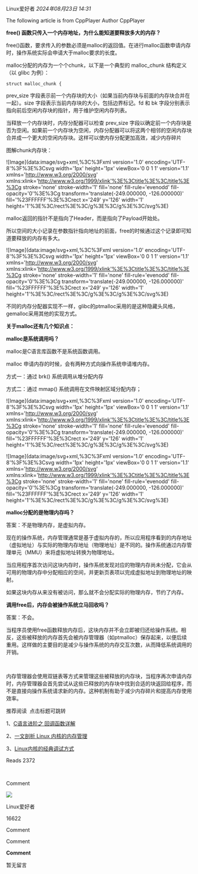 
Linux爱好者 _2024年08月23日 14:31_

The following article is from CppPlayer Author CppPlayer

**free() 函数只传入一个内存地址，为什么能知道要释放多大的内存？**

free()函数，要求传入的参数必须是malloc的返回值。在进行malloc函数申请内存时，操作系统实际会申请大于malloc要求的长度。

malloc分配的内存为一个个chunk，以下是一个典型的 malloc_chunk 结构定义（以 glibc 为例）：

```
struct malloc_chunk {
```

prev_size 字段表示前一个内存块的大小（如果当前内存块与前面的内存块合并在一起）。size 字段表示当前内存块的大小，包括边界标记。fd 和 bk 字段分别表示指向前后空闲内存块的指针，用于维护空闲内存列表。

当释放一个内存块时，内存分配器可以检查 prev_size 字段以确定前一个内存块是否为空闲。如果前一个内存块为空闲，内存分配器可以将这两个相邻的空闲内存块合并成一个更大的空闲内存块。这样可以使内存分配更加高效，减少内存碎片

图解chunk内存块：

!\[Image\](data:image/svg+xml,%3C%3Fxml version='1.0' encoding='UTF-8'%3F%3E%3Csvg width='1px' height='1px' viewBox='0 0 1 1' version='1.1' xmlns='http://www.w3.org/2000/svg' xmlns:xlink='http://www.w3.org/1999/xlink'%3E%3Ctitle%3E%3C/title%3E%3Cg stroke='none' stroke-width='1' fill='none' fill-rule='evenodd' fill-opacity='0'%3E%3Cg transform='translate(-249.000000, -126.000000)' fill='%23FFFFFF'%3E%3Crect x='249' y='126' width='1' height='1'%3E%3C/rect%3E%3C/g%3E%3C/g%3E%3C/svg%3E)

malloc返回的指针不是指向了Header，而是指向了Payload开始处。

所以空间的大小记录在参数指针指向地址的前面，free的时候通过这个记录即可知道要释放的内存有多大。

!\[Image\](data:image/svg+xml,%3C%3Fxml version='1.0' encoding='UTF-8'%3F%3E%3Csvg width='1px' height='1px' viewBox='0 0 1 1' version='1.1' xmlns='http://www.w3.org/2000/svg' xmlns:xlink='http://www.w3.org/1999/xlink'%3E%3Ctitle%3E%3C/title%3E%3Cg stroke='none' stroke-width='1' fill='none' fill-rule='evenodd' fill-opacity='0'%3E%3Cg transform='translate(-249.000000, -126.000000)' fill='%23FFFFFF'%3E%3Crect x='249' y='126' width='1' height='1'%3E%3C/rect%3E%3C/g%3E%3C/g%3E%3C/svg%3E)

不同的内存分配器实现不一样，glibc的ptmalloc采用的是这种隐藏头风格，gemalloc采用其他的实现方式。

**关于malloc还有几个知识点：**

**malloc是系统调用吗？**

malloc是C语言库函数不是系统函数调用。

malloc 申请内存的时候，会有两种方式向操作系统申请堆内存。

方式一：通过 brk() 系统调用从堆分配内存

方式二：通过 mmap() 系统调用在文件映射区域分配内存；

!\[Image\](data:image/svg+xml,%3C%3Fxml version='1.0' encoding='UTF-8'%3F%3E%3Csvg width='1px' height='1px' viewBox='0 0 1 1' version='1.1' xmlns='http://www.w3.org/2000/svg' xmlns:xlink='http://www.w3.org/1999/xlink'%3E%3Ctitle%3E%3C/title%3E%3Cg stroke='none' stroke-width='1' fill='none' fill-rule='evenodd' fill-opacity='0'%3E%3Cg transform='translate(-249.000000, -126.000000)' fill='%23FFFFFF'%3E%3Crect x='249' y='126' width='1' height='1'%3E%3C/rect%3E%3C/g%3E%3C/g%3E%3C/svg%3E)

!\[Image\](data:image/svg+xml,%3C%3Fxml version='1.0' encoding='UTF-8'%3F%3E%3Csvg width='1px' height='1px' viewBox='0 0 1 1' version='1.1' xmlns='http://www.w3.org/2000/svg' xmlns:xlink='http://www.w3.org/1999/xlink'%3E%3Ctitle%3E%3C/title%3E%3Cg stroke='none' stroke-width='1' fill='none' fill-rule='evenodd' fill-opacity='0'%3E%3Cg transform='translate(-249.000000, -126.000000)' fill='%23FFFFFF'%3E%3Crect x='249' y='126' width='1' height='1'%3E%3C/rect%3E%3C/g%3E%3C/g%3E%3C/svg%3E)

**malloc****分配的是物理内存吗****？**

答案：不是物理内存，是虚拟内存。

现在的操作系统，内存管理通常是基于虚拟内存的，所以应用程序看到的内存地址（虚拟地址）与实际的物理内存地址（物理地址）是不同的。操作系统通过内存管理单元（MMU）来将虚拟地址转换为物理地址。

当应用程序首次访问这块内存时，操作系统发现对应的物理内存尚未分配，它会从可用的物理内存中分配相应的空间，并更新页表项以完成虚拟地址到物理地址的映射。

如果这块内存从来没有被访问，那么就不会分配实际的物理内存，节约了内存。

**调用free后，内存会被操作系统立马回收吗？**

答案：不会。

当程序员使用free函数释放内存后，‌这块内存并不会立即被归还给操作系统。‌相反，‌这些被释放的内存首先会被内存管理器（‌如ptmalloc）‌保存起来，‌以便后续重用。‌这样做的主要目的是减少与操作系统的内存交互次数，‌从而降低系统调用的开销。

‌

内存管理器会使用双链表等方式来管理这些被释放的内存块，‌当程序再次申请内存时，‌内存管理器会首先尝试从这些已释放的内存块中找到合适的块返回给程序，‌而不是直接向操作系统请求新的内存。‌这种机制有助于减少内存碎片和提高内存使用效率。

推荐阅读  点击标题可跳转

1、[C语言进阶之 回调函数详解](http://mp.weixin.qq.com/s?__biz=MzAxODI5ODMwOA==&mid=2666570377&idx=2&sn=9abd078dffddbdc79d68b50a73d2d1cc&chksm=80dc6622b7abef34657d7f06855532d6f5cce61913b4bea14c0bf4dbc2911b8625605ef1177b&scene=21#wechat_redirect)

2、[一文剖析 Linux 内核的内存管理](http://mp.weixin.qq.com/s?__biz=MzAxODI5ODMwOA==&mid=2666570333&idx=2&sn=5af824224898d544bc47db5fe27a7ceb&chksm=80dc66f6b7abefe09ae806563946013ca688b7d0f1a965cffd66242508e55289a1a807ea2db4&scene=21#wechat_redirect)

3、[Linux内核的经典调试方式](http://mp.weixin.qq.com/s?__biz=MzAxODI5ODMwOA==&mid=2666570466&idx=2&sn=33c8440e224a52ce854572d53ba59d45&chksm=80dc6649b7abef5f86e5c5c55373505cbaeb63790ab27dca11860a4a37d8b51da6b248ac273d&scene=21#wechat_redirect)

Reads 2372

​

Comment

[](javacript:;)

![](http://mmbiz.qpic.cn/mmbiz_png/9aPYe0E1fb3sjicd8JxDra10FRIqT54Zke2sfhibTDdtdnVhv5Qh3wLHZmKPjiaD7piahMAzIH6Cnltd1Nco17Ihjw/300?wx_fmt=png&wxfrom=18)

Linux爱好者

16622

Comment

Comment

**Comment**

暂无留言
